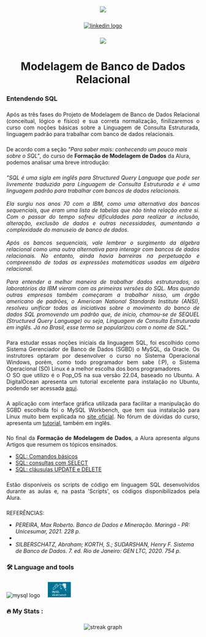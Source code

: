 <div align="center">
  <img height="150" src="https://camo.githubusercontent.com/62da68eb62b1e5f175f7d1f0191dd89a653d7908feb22d37d4a0ab07365d6791/68747470733a2f2f6d656469612e67697068792e636f6d2f6d656469612f4d3967624264396e6244724f5475314d71782f67697068792e676966"  />
</div>

###

<div align="center">
  <a href="https://www.linkedin.com/in/carlos-campanari/" target="_blank">
    <img src="https://img.shields.io/static/v1?message=LinkedIn&logo=linkedin&label=&color=0077B5&logoColor=white&labelColor=&style=for-the-badge" height="25" alt="linkedin logo"  />
  </a>
</div>

###

<div align="center">
  <img src="https://visitor-badge.laobi.icu/badge?page_id=ccampa896.ccampa896&"  />
</div>

###

<h1 align="center">Modelagem de Banco de Dados Relacional</h1>

###

<h3 align="left">Entendendo SQL</h3>

###

<p align="justify">Após as três fases do Projeto de Modelagem de Banco de Dados Relacional (conceitual, lógico e físico) e sua correta normalização, finilizaremos o curso com noções básicas sobre a Linguagem de Consulta Estruturada, linguagem padrão para trabalhar com banco de dados relacionais.</p>

###

<p align="left">De acordo com a seção <i>"Para saber mais: conhecendo um pouco mais sobre o SQL"</i>, do curso de <strong>Formação de Modelagem de Dados</strong> da Alura, podemos analisar uma breve introdução:</p>

###

<p align="justify"><i>"SQL é uma sigla em inglês para Structured Query Language que pode ser livremente traduzida para Linguagem de Consulta Estruturada e é uma linguagem padrão para trabalhar com bancos de dados relacionais.<br><br>Ela surgiu nos anos 70 com a IBM, como uma alternativa dos bancos sequenciais, que eram uma lista de tabelas que não tinha relação entre si. Com o passar do tempo sofreu dificuldades para realizar a inclusão, alteração, exclusão de dados e outras necessidades, aumentando a complexidade do manuseio de banco de dados.<br><br>Após os bancos sequenciais, vale lembrar o surgimento da álgebra relacional como uma outra alternativa para interagir com bancos de dados relacionais. No entanto, ainda havia barreiras na perpetuação e compreensão de todas as expressões matemáticas usadas em álgebra relacional.<br><br>Para entender a melhor maneira de trabalhar dados estruturados, os laboratórios da IBM vieram com as primeiras versões do SQL. Mas quando outras empresas também começaram a trabalhar nisso, um órgão americano de padrões, o American National Standards Institute (ANSI), resolveu unificar todas as iniciativas sobre o movimento do banco de dados SQL promovendo um padrão que, de início, chamou-se de SEQUEL (Structured Query Language) ou seja, Linguagem de Consulta Estruturada em inglês. Já no Brasil, esse termo se popularizou com o nome de SQL.</i>"</p>

###

<p align="justify">Para estudar essas noções iniciais da linguagem SQL, foi escolhido como Sistema Gerenciador de Banco de Dados (SGBD) o MySQL, da Oracle. Os instrutores optaram por desenvolver o curso no Sistema Operacional Windows, porém, como todo programador bem sabe (:P), o Sistema Operacional (SO) Linux é a melhor escolha dos bons programadores.<br>O SO que utilizo é o Pop_OS na sua versão 22.04, baseado no Ubuntu. A DigitalOcean apresenta um tutorial excelente para instalação no Ubuntu, podendo ser acessada <a href="https://www.digitalocean.com/community/tutorials/how-to-install-mysql-on-ubuntu-20-04-pt" target="_blank">aqui</a>.</p>

###

<p align="justify">A aplicação com interface gráfica utilizada para facilitar a manipulação do SGBD escolhida foi o MySQL Workbench, que tem sua instalação para Linux muito bem explicada no <a href="https://dev.mysql.com/doc/workbench/en/wb-installing-linux.html" target="_blank">site oficial</a>. No fórum de dúvidas do curso, apresenta um <a href="https://cursos.alura.com.br/forum/topico-instalacao-linux-ubuntu-22-04-229037" target="_blank">tutorial</a>, também em inglês.</p>

###

<p align="justify">No final da <strong>Formação de Modelagem de Dados</strong>, a Alura apresenta alguns Artigos que resumem os tópicos ensinados.</p>
<ul>
  <li><a href="https://www.alura.com.br/artigos/sql-comandos-basicos" target="_blank">SQL: Comandos básicos</a></li>
  <li><a href="https://www.alura.com.br/artigos/sql-consultas-com-select" target="_blank">SQL: consultas com SELECT</a></li>
  <li><a href="https://www.alura.com.br/artigos/sql-clausulas-update-e-delete" target="_blank">SQL: cláusulas UPDATE e DELETE</a></li>
</ul>

###

<p align="justify">Estão disponíveis os scripts de código em linguagem SQL desenvolvidos durante as aulas e, na pasta 'Scripts', os códigos disponibilizados pela Alura.</p>

###

<p align="left">REFERÊNCIAS:</p>
<ul>
  <li><i>PEREIRA, Max Roberto. Banco de Dados e Mineração. Maringá - PR: Unicesumar, 2021. 228 p.</i><li>
  <li><i>SILBERSCHATZ, Abraham; KORTH, S.; SUDARSHAN, Henry F. Sistema de Banco de Dados. 7. ed. Rio de Janeiro: GEN LTC, 2020. 754 p.</i></li>
</ul>

###

<h3 align="left">🛠 Language and tools</h3>

###

<div align="left">
  <img src="https://cdn.jsdelivr.net/gh/devicons/devicon/icons/mysql/mysql-original.svg" height="40" alt="mysql logo"  />
  <img width="12" />
  <img src="./mysql_workbench.png" height="40" alt="MySQL Workbench"  />
</div>

###

<h3 align="left">🔥   My Stats :</h3>

###

<div align="center">
  <img src="https://streak-stats.demolab.com?user=ccampa896&locale=en&mode=daily&theme=dark&hide_border=false&border_radius=5&order=3" height="220" alt="streak graph"  />
</div>

###
